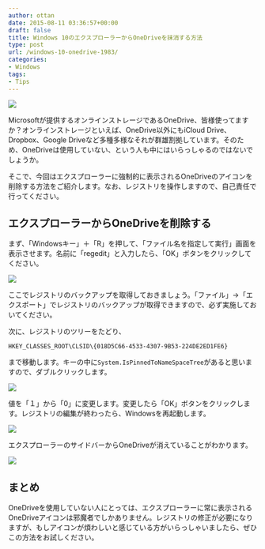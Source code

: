 ```yaml
---
author: ottan
date: 2015-08-11 03:36:57+00:00
draft: false
title: Windows 10のエクスプローラーからOneDriveを抹消する方法
type: post
url: /windows-10-onedrive-1983/
categories:
- Windows
tags:
- Tips
---
```


![](/uploads/2015/08/150811-55c96bc1e714e.png)






Microsoftが提供するオンラインストレージであるOneDrive、皆様使ってますか？オンラインストレージといえば、OneDrive以外にもiCloud Drive、Dropbox、Google Driveなど多種多様なそれが群雄割拠しています。そのため、OneDriveは使用していない、という人も中にはいらっしゃるのではないでしょうか。





そこで、今回はエクスプローラーに強制的に表示されるOneDriveのアイコンを削除する方法をご紹介します。なお、レジストリを操作しますので、自己責任で行ってください。





## エクスプローラーからOneDriveを削除する





まず、「Windowsキー」＋「R」を押して、「ファイル名を指定して実行」画面を表示させます。名前に「regedit」と入力したら、「OK」ボタンをクリックしてください。





![](/uploads/2015/08/150811-55c96bc339802.png)






ここでレジストリのバックアップを取得しておきましょう。「ファイル」→「エクスポート」でレジストリのバックアップが取得できますので、必ず実施しておいてください。





次に、レジストリのツリーをたどり、




    
    HKEY_CLASSES_ROOT\CLSID\{018D5C66-4533-4307-9B53-224DE2ED1FE6}





まで移動します。キーの中に`System.IsPinnedToNameSpaceTree`があると思いますので、ダブルクリックします。





![](/uploads/2015/08/150811-55c96bc481487.png)






値を「１」から「0」に変更します。変更したら「OK」ボタンをクリックします。レジストリの編集が終わったら、Windowsを再起動します。





![](/uploads/2015/08/150811-55c96bc5ee2bd.png)






エクスプローラーのサイドバーからOneDriveが消えていることがわかります。





![](/uploads/2015/08/150811-55c96bc734630.png)






## まとめ





OneDriveを使用していない人にとっては、エクスプローラーに常に表示されるOneDriveアイコンは邪魔者でしかありません。レジストリの修正が必要になりますが、もしアイコンが煩わしいと感じている方がいらっしゃいましたら、ぜひこの方法をお試しください。
